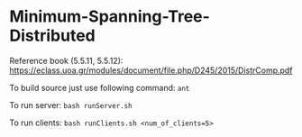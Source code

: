 # Minimum-Spanning-Tree-Distributed

Reference book (5.5.11, 5.5.12): https://eclass.uoa.gr/modules/document/file.php/D245/2015/DistrComp.pdf

To build source just use following command: `ant`

To run server: `bash runServer.sh`

To run clients: `bash runClients.sh <num_of_clients=5>`
